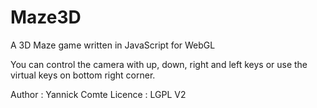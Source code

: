 Maze3D
======

A 3D Maze game written in JavaScript for WebGL

You can control the camera with up, down, right and left keys or use the virtual keys on bottom right corner.

Author : Yannick Comte
Licence : LGPL V2